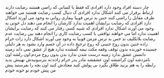 چار دسته افراد وجود دارد
افرادی که فقط با کسانی که راضی هستند رضایت دارند ارتباط برقرار می کنند اشکال ندارد
افرادی ک دنبال کسب رضایت هستند می خواهند طرف مقابل را راضی کنند حس بد ترس فوبیا بیماری روانی به وجود می آورند اشکال دارد
افرادی که رضایت برایشان اهمیت ندارد کارشان را انجام می‌ دهند دل خونی به وجود می آورند اشکال ندارد
افرادی که شبیه کسی رفتار می کنند که رضایت برایشان اهمیت ندارد اما می خواهند توافقی با کسب رضایت کاری را انجام دهند بین رضایت عدم رضایت بلاتکلیف ند حس بد ترس مزمن فوبیا به وجود می آورند اشکال دارد
زات حرام زاده جنین بدون روح جنینی که روح ترجیح داده در آن جسم وارد نشود به هر دلیلی چسبنده خورنده بدون توقف وقفه مکث نیمه گمشده ندارد هیچ از عشق نمی داند زمینه دانستن عشق ندارد زمینه درست شدن ندارد بدن بدون روح
مردم:اون رلشه اون نامزدشه اون کراششه اون عشقشه
مادر پدر حرام زاده:نه بترسونیدش نهیبش بدید رابطه را به هم بزنید طلاق بگیرد بی پولش کنید معتادش کنید اون بچه را بفرستید پیش من پیش خودم تو خونه خودم

